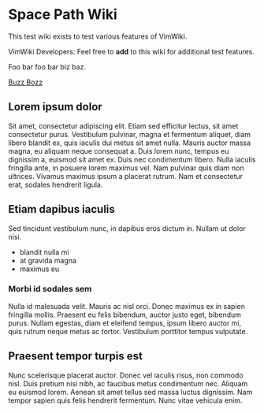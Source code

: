 # Space Path Wiki

This test wiki exists to test various features of VimWiki.

VimWiki Developers: Feel free to **add** to this wiki for additional test features.

Foo bar foo bar biz baz.

[Buzz Bozz](buzz_bozz "wikilink")

## Lorem ipsum dolor

Sit amet, consectetur adipiscing elit. Etiam sed efficitur lectus, sit amet consectetur purus. Vestibulum pulvinar, magna et fermentum aliquet, diam libero blandit ex, quis iaculis dui metus sit amet nulla. Mauris auctor massa magna, eu aliquam neque consequat a. Duis lorem nunc, tempus eu dignissim a, euismod sit amet ex. Duis nec condimentum libero. Nulla iaculis fringilla ante, in posuere lorem maximus vel. Nam pulvinar quis diam non ultrices. Vivamus maximus ipsum a placerat rutrum. Nam et consectetur erat, sodales hendrerit ligula.

## Etiam dapibus iaculis

Sed tincidunt vestibulum nunc, in dapibus eros dictum in. Nullam ut dolor nisi.

-   blandit nulla mi
-   at gravida magna
-   maximus eu

### Morbi id sodales sem

Nulla id malesuada velit. Mauris ac nisl orci. Donec maximus ex in sapien fringilla mollis. Praesent eu felis bibendum, auctor justo eget, bibendum purus. Nullam egestas, diam et eleifend tempus, ipsum libero auctor mi, quis rutrum neque metus ac tortor. Vestibulum porttitor tempus vulputate.

## Praesent tempor turpis est

Nunc scelerisque placerat auctor. Donec vel iaculis risus, non commodo nisl. Duis pretium nisi nibh, ac faucibus metus condimentum nec. Aliquam eu euismod lorem. Aenean sit amet tellus sed massa luctus dignissim. Nam tempor sapien quis felis hendrerit fermentum. Nunc vitae vehicula enim.